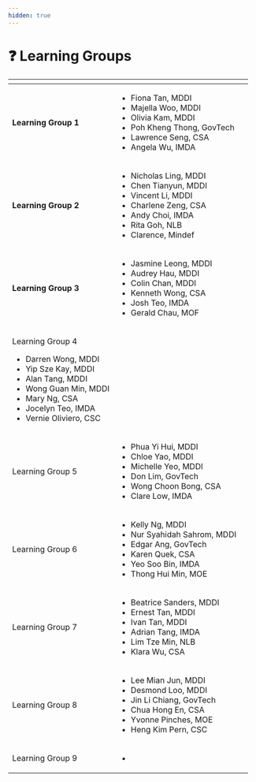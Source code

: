 ```yaml
---
hidden: true
---
```


# ❓ Learning Groups

<table data-view="cards"><thead><tr><th></th><th></th><th></th></tr></thead><tbody><tr><td><strong>Learning Group 1</strong></td><td><ul><li>Fiona Tan, MDDI</li><li>Majella Woo, MDDI</li><li>Olivia Kam, MDDI</li><li>Poh Kheng Thong, GovTech</li><li>Lawrence Seng, CSA</li><li>Angela Wu, IMDA</li></ul></td><td></td></tr><tr><td><strong>Learning Group 2</strong></td><td><ul><li>Nicholas Ling, MDDI</li><li>Chen Tianyun, MDDI</li><li>Vincent Li, MDDI</li><li>Charlene Zeng, CSA</li><li>Andy Choi, IMDA</li><li>Rita Goh, NLB</li><li>Clarence, Mindef</li></ul><p>  </p></td><td></td></tr><tr><td><strong>Learning Group 3</strong></td><td><p>   </p><ul><li>Jasmine Leong, MDDI</li><li>Audrey Hau, MDDI</li><li>Colin Chan, MDDI</li><li>Kenneth Wong, CSA</li><li>Josh Teo, IMDA</li><li>Gerald Chau, MOF</li></ul></td><td></td></tr><tr><td><p>Learning Group 4</p><ul><li>Darren Wong, MDDI</li><li>Yip Sze Kay, MDDI</li><li>Alan Tang, MDDI</li><li>Wong Guan Min, MDDI</li><li>Mary Ng, CSA</li><li>Jocelyn Teo, IMDA</li><li>Vernie Oliviero, CSC<br></li></ul></td><td></td><td></td></tr><tr><td>Learning Group 5</td><td><ul><li>Phua Yi Hui, MDDI</li><li>Chloe Yao, MDDI</li><li>Michelle Yeo, MDDI</li><li>Don Lim, GovTech</li><li>Wong Choon Bong, CSA</li><li>Clare Low, IMDA</li></ul></td><td></td></tr><tr><td>Learning Group 6</td><td><ul><li>Kelly Ng, MDDI</li><li>Nur Syahidah Sahrom, MDDI</li><li>Edgar Ang, GovTech</li><li>Karen Quek, CSA</li><li>Yeo Soo Bin, IMDA</li><li>Thong Hui Min, MOE</li></ul></td><td></td></tr><tr><td>Learning Group 7</td><td><ul><li>Beatrice Sanders, MDDI</li><li>Ernest Tan, MDDI</li><li>Ivan Tan, MDDI</li><li>Adrian Tang, IMDA</li><li>Lim Tze Min, NLB</li><li>Klara Wu, CSA</li></ul></td><td></td></tr><tr><td>Learning Group 8</td><td><ul><li>Lee Mian Jun, MDDI</li><li>Desmond Loo, MDDI</li><li>Jin Li Chiang, GovTech</li><li>Chua Hong En, CSA</li><li>Yvonne Pinches, MOE</li><li>Heng Kim Pern, CSC</li></ul></td><td></td></tr><tr><td>Learning Group 9</td><td><ul><li></li></ul></td><td></td></tr></tbody></table>
